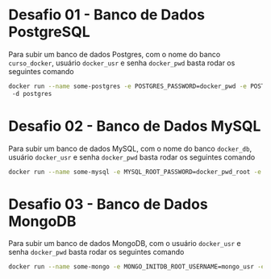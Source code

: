 # Desafio 01 - Banco de Dados PostgreSQL

Para subir um banco de dados Postgres, com o nome do banco `curso_docker`, usuário `docker_usr` e senha `docker_pwd` basta rodar os seguintes comando

```bash
docker run --name some-postgres -e POSTGRES_PASSWORD=docker_pwd -e POSTGRES_USER=docker_usr -e POSTGRES_DB=curso_docker
 -d postgres
```

# Desafio 02 - Banco de Dados MySQL

Para subir um banco de dados MySQL, com o nome do banco `docker_db`, usuário `docker_usr` e senha `docker_pwd` basta rodar os seguintes comando

```bash
docker run --name some-mysql -e MYSQL_ROOT_PASSWORD=docker_pwd_root -e MYSQL_DATABASE=docker_db -e MYSQL_USER=docker_usr -e MYSQL_PASSWORD=docker_pwd -d mysql
```

# Desafio 03 - Banco de Dados MongoDB

Para subir um banco de dados MongoDB, com o usuário `docker_usr` e senha `docker_pwd` basta rodar os seguintes comando

```bash
docker run --name some-mongo -e MONGO_INITDB_ROOT_USERNAME=mongo_usr -e MONGO_INITDB_ROOT_PASSWORD=mongo_pwd -d mongo
```